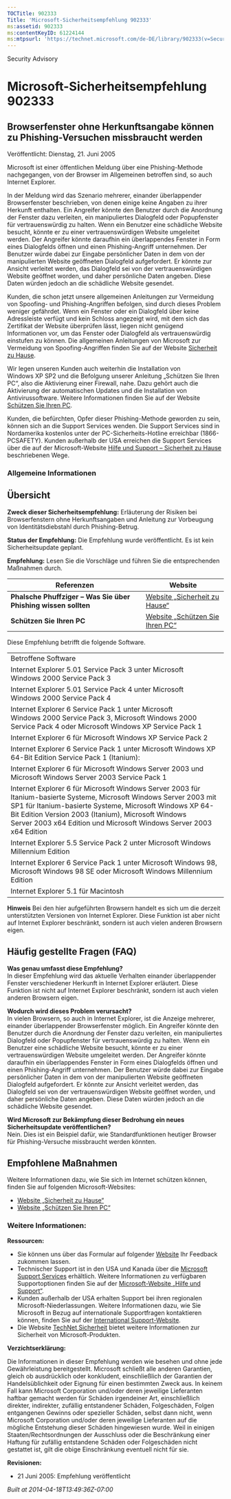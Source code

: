 ```yaml
---
TOCTitle: 902333
Title: 'Microsoft-Sicherheitsempfehlung 902333'
ms:assetid: 902333
ms:contentKeyID: 61224144
ms:mtpsurl: 'https://technet.microsoft.com/de-DE/library/902333(v=Security.10)'
---
```


Security Advisory

Microsoft-Sicherheitsempfehlung 902333
======================================

Browserfenster ohne Herkunftsangabe können zu Phishing-Versuchen missbraucht werden
-----------------------------------------------------------------------------------

Veröffentlicht: Dienstag, 21. Juni 2005

Microsoft ist einer öffentlichen Meldung über eine Phishing-Methode nachgegangen, von der Browser im Allgemeinen betroffen sind, so auch Internet Explorer.

In der Meldung wird das Szenario mehrerer, einander überlappender Browserfenster beschrieben, von denen einige keine Angaben zu ihrer Herkunft enthalten. Ein Angreifer könnte den Benutzer durch die Anordnung der Fenster dazu verleiten, ein manipuliertes Dialogfeld oder Popupfenster für vertrauenswürdig zu halten. Wenn ein Benutzer eine schädliche Website besucht, könnte er zu einer vertrauenswürdigen Website umgeleitet werden. Der Angreifer könnte daraufhin ein überlappendes Fenster in Form eines Dialogfelds öffnen und einen Phishing-Angriff unternehmen. Der Benutzer würde dabei zur Eingabe persönlicher Daten in dem von der manipulierten Website geöffneten Dialogfeld aufgefordert. Er könnte zur Ansicht verleitet werden, das Dialogfeld sei von der vertrauenswürdigen Website geöffnet worden, und daher persönliche Daten angeben. Diese Daten würden jedoch an die schädliche Website gesendet.

Kunden, die schon jetzt unsere allgemeinen Anleitungen zur Vermeidung von Spoofing- und Phishing-Angriffen befolgen, sind durch dieses Problem weniger gefährdet. Wenn ein Fenster oder ein Dialogfeld über keine Adressleiste verfügt und kein Schloss angezeigt wird, mit dem sich das Zertifikat der Website überprüfen lässt, liegen nicht genügend Informationen vor, um das Fenster oder Dialogfeld als vertrauenswürdig einstufen zu können. Die allgemeinen Anleitungen von Microsoft zur Vermeidung von Spoofing-Angriffen finden Sie auf der Website [Sicherheit zu Hause](http://www.microsoft.com/germany/athome/security/email/phishing.mspx).

Wir legen unseren Kunden auch weiterhin die Installation von Windows XP SP2 und die Befolgung unserer Anleitung „Schützen Sie Ihren PC“, also die Aktivierung einer Firewall, nahe. Dazu gehört auch die Aktivierung der automatischen Updates und die Installation von Antivirussoftware. Weitere Informationen finden Sie auf der Website [Schützen Sie Ihren PC](http://www.microsoft.com/germany/athome/security/protect/default.mspx).

Kunden, die befürchten, Opfer dieser Phishing-Methode geworden zu sein, können sich an die Support Services wenden. Die Support Services sind in Nordamerika kostenlos unter der PC-Sicherheits-Hotline erreichbar (1866-PCSAFETY). Kunden außerhalb der USA erreichen die Support Services über die auf der Microsoft-Website [Hilfe und Support – Sicherheit zu Hause](http://support.microsoft.com/security/) beschriebenen Wege.

### Allgemeine Informationen

Übersicht
---------

**Zweck dieser Sicherheitsempfehlung:** Erläuterung der Risiken bei Browserfenstern ohne Herkunftsangaben und Anleitung zur Vorbeugung von Identitätsdiebstahl durch Phishing-Betrug.

**Status der Empfehlung:** Die Empfehlung wurde veröffentlicht. Es ist kein Sicherheitsupdate geplant.

**Empfehlung:** Lesen Sie die Vorschläge und führen Sie die entsprechenden Maßnahmen durch.

| Referenzen                                                     | Website                                                                                                  |
|----------------------------------------------------------------|----------------------------------------------------------------------------------------------------------|
| **Phalsche Phuffziger – Was Sie über Phishing wissen sollten** | [Website „Sicherheit zu Hause“](http://www.microsoft.com/germany/athome/security/email/phishing.mspx)    |
| **Schützen Sie Ihren PC**                                      | [Website „Schützen Sie Ihren PC“](http://www.microsoft.com/germany/athome/security/protect/default.mspx) |

Diese Empfehlung betrifft die folgende Software.

|                                                                                                                                                                                                                                                                                                             |
|-------------------------------------------------------------------------------------------------------------------------------------------------------------------------------------------------------------------------------------------------------------------------------------------------------------|
| Betroffene Software                                                                                                                                                                                                                                                                                         |
| Internet Explorer 5.01 Service Pack 3 unter Microsoft Windows 2000 Service Pack 3                                                                                                                                                                                                                           |
| Internet Explorer 5.01 Service Pack 4 unter Microsoft Windows 2000 Service Pack 4                                                                                                                                                                                                                           |
| Internet Explorer 6 Service Pack 1 unter Microsoft Windows 2000 Service Pack 3, Microsoft Windows 2000 Service Pack 4 oder Microsoft Windows XP Service Pack 1                                                                                                                                              |
| Internet Explorer 6 für Microsoft Windows XP Service Pack 2                                                                                                                                                                                                                                                 |
| Internet Explorer 6 Service Pack 1 unter Microsoft Windows XP 64-Bit Edition Service Pack 1 (Itanium):                                                                                                                                                                                                      |
| Internet Explorer 6 für Microsoft Windows Server 2003 und Microsoft Windows Server 2003 Service Pack 1                                                                                                                                                                                                      |
| Internet Explorer 6 für Microsoft Windows Server 2003 für Itanium-basierte Systeme, Microsoft Windows Server 2003 mit SP1 für Itanium-basierte Systeme, Microsoft Windows XP 64-Bit Edition Version 2003 (Itanium), Microsoft Windows Server 2003 x64 Edition und Microsoft Windows Server 2003 x64 Edition |
| Internet Explorer 5.5 Service Pack 2 unter Microsoft Windows Millennium Edition                                                                                                                                                                                                                             |
| Internet Explorer 6 Service Pack 1 unter Microsoft Windows 98, Microsoft Windows 98 SE oder Microsoft Windows Millennium Edition                                                                                                                                                                            |
| Internet Explorer 5.1 für Macintosh                                                                                                                                                                                                                                                                         |

**Hinweis** Bei den hier aufgeführten Browsern handelt es sich um die derzeit unterstützten Versionen von Internet Explorer. Diese Funktion ist aber nicht auf Internet Explorer beschränkt, sondern ist auch vielen anderen Browsern eigen.

Häufig gestellte Fragen (FAQ)
-----------------------------

**Was genau umfasst diese Empfehlung?**  
In dieser Empfehlung wird das aktuelle Verhalten einander überlappender Fenster verschiedener Herkunft in Internet Explorer erläutert. Diese Funktion ist nicht auf Internet Explorer beschränkt, sondern ist auch vielen anderen Browsern eigen.

**Wodurch wird dieses Problem verursacht?**  
In vielen Browsern, so auch in Internet Explorer, ist die Anzeige mehrerer, einander überlappender Browserfenster möglich. Ein Angreifer könnte den Benutzer durch die Anordnung der Fenster dazu verleiten, ein manipuliertes Dialogfeld oder Popupfenster für vertrauenswürdig zu halten. Wenn ein Benutzer eine schädliche Website besucht, könnte er zu einer vertrauenswürdigen Website umgeleitet werden. Der Angreifer könnte daraufhin ein überlappendes Fenster in Form eines Dialogfelds öffnen und einen Phishing-Angriff unternehmen. Der Benutzer würde dabei zur Eingabe persönlicher Daten in dem von der manipulierten Website geöffneten Dialogfeld aufgefordert. Er könnte zur Ansicht verleitet werden, das Dialogfeld sei von der vertrauenswürdigen Website geöffnet worden, und daher persönliche Daten angeben. Diese Daten würden jedoch an die schädliche Website gesendet.

**Wird Microsoft zur Bekämpfung dieser Bedrohung ein neues Sicherheitsupdate veröffentlichen?**  
Nein. Dies ist ein Beispiel dafür, wie Standardfunktionen heutiger Browser für Phishing-Versuche missbraucht werden könnten.

Empfohlene Maßnahmen
--------------------

Weitere Informationen dazu, wie Sie sich im Internet schützen können, finden Sie auf folgenden Microsoft-Websites:

-   [Website „Sicherheit zu Hause“](http://www.microsoft.com/germany/athome/security/email/phishing.mspx)
-   [Website „Schützen Sie Ihren PC“](http://www.microsoft.com/germany/consumer/sicherheit/protect/default.mspx)

### Weitere Informationen:

**Ressourcen:**

-   Sie können uns über das Formular auf folgender [Website](https://support.microsoft.com/common/survey.aspx?scid=sw;en;1257&amp;showpage=1&amp;ws=technet&amp;sd=tech) Ihr Feedback zukommen lassen.
-   Technischer Support ist in den USA und Kanada über die [Microsoft Support Services](http://go.microsoft.com/fwlink/?linkid=21131) erhältlich. Weitere Informationen zu verfügbaren Supportoptionen finden Sie auf der [Microsoft-Website „Hilfe und Support“](http://support.microsoft.com/).
-   Kunden außerhalb der USA erhalten Support bei ihren regionalen Microsoft-Niederlassungen. Weitere Informationen dazu, wie Sie Microsoft in Bezug auf internationale Supportfragen kontaktieren können, finden Sie auf der [International Support-Website](http://go.microsoft.com/fwlink/?linkid=21155).
-   Die Website [TechNet Sicherheit](http://www.microsoft.com/germany/technet/sicherheit/default.mspx) bietet weitere Informationen zur Sicherheit von Microsoft-Produkten.

**Verzichtserklärung:**

Die Informationen in dieser Empfehlung werden wie besehen und ohne jede Gewährleistung bereitgestellt. Microsoft schließt alle anderen Garantien, gleich ob ausdrücklich oder konkludent, einschließlich der Garantien der Handelsüblichkeit oder Eignung für einen bestimmten Zweck aus. In keinem Fall kann Microsoft Corporation und/oder deren jeweilige Lieferanten haftbar gemacht werden für Schäden irgendeiner Art, einschließlich direkter, indirekter, zufällig entstandener Schäden, Folgeschäden, Folgen entgangenen Gewinns oder spezieller Schäden, selbst dann nicht, wenn Microsoft Corporation und/oder deren jeweilige Lieferanten auf die mögliche Entstehung dieser Schäden hingewiesen wurde. Weil in einigen Staaten/Rechtsordnungen der Ausschluss oder die Beschränkung einer Haftung für zufällig entstandene Schäden oder Folgeschäden nicht gestattet ist, gilt die obige Einschränkung eventuell nicht für sie.

**Revisionen:**

-   21 Juni 2005: Empfehlung veröffentlicht

*Built at 2014-04-18T13:49:36Z-07:00*
